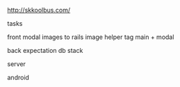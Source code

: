 http://skkoolbus.com/

tasks

front
modal images to rails image helper tag
main + modal

back
expectation db stack

server

android
